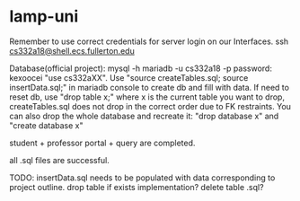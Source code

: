 # lamp-uni

Remember to use correct credentials for server login on our Interfaces.
ssh cs332a18@shell.ecs.fullerton.edu

Database(official project):
mysql -h mariadb -u cs332a18 -p
password: kexoocei
"use cs332aXX". Use "source createTables.sql; source insertData.sql;" in mariadb console to create db and fill with data.
If need to reset db, use "drop table x;" where x is the current table you want to drop, createTables.sql does not drop in the correct order due to FK restraints. You can also drop the whole database and recreate it: "drop database x" and "create database x"

student + professor portal + query are completed.

all .sql files are successful.

TODO:
insertData.sql needs to be populated with data corresponding to project outline.
drop table if exists implementation?
delete table .sql?




